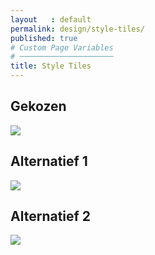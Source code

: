```yaml
---
layout   : default
permalink: design/style-tiles/
published: true
# Custom Page Variables
# ─────────────────────
title: Style Tiles
---
```


Gekozen
-------
<div class="row">
    <div class="col-12 text-center"> 
        <img class="styletile" src="{{ site.baseurl }}/assets/img/styletile_2.jpg">
    </div>
</div>

Alternatief 1
-------------
<div class="row">
    <div class="col-12 text-center"> 
        <img class="styletile" src="{{ site.baseurl }}/assets/img/styletile_1.jpg">
    </div>
</div>

Alternatief 2
-------------

<div class="row">
    <div class="col-12 text-center"> 
        <img class="styletile" src="{{ site.baseurl }}/assets/img/styletile_3.jpg">
    </div>
</div>